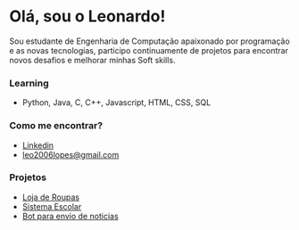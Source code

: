 # Olá, sou o Leonardo!
Sou estudante de Engenharia de Computação apaixonado por programação e as novas tecnologias, participo continuamente de projetos para encontrar novos desafios e melhorar minhas Soft skills. 

### Learning
* Python, Java, C, C++, Javascript, HTML, CSS, SQL

### Como me encontrar?
* [Linkedin](https://www.linkedin.com/in/leonardo-lopes-8a38a3215/)
* leo2006lopes@gmail.com

### Projetos
* [Loja de Roupas](https://github.com/do-Lopes/Projeto_loja)
* [Sistema Escolar](https://github.com/do-Lopes/Projeto_escola)
* [Bot para envio de noticias](https://github.com/do-Lopes/Projeto-Bot-Web-Scraping)


